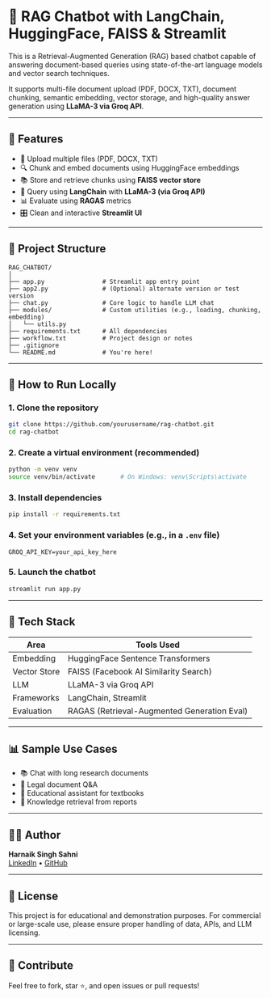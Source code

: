 
# 🧠 RAG Chatbot with LangChain, HuggingFace, FAISS & Streamlit

This is a Retrieval-Augmented Generation (RAG) based chatbot capable of answering document-based queries using state-of-the-art language models and vector search techniques.

It supports multi-file document upload (PDF, DOCX, TXT), document chunking, semantic embedding, vector storage, and high-quality answer generation using **LLaMA-3 via Groq API**.

---

## 🔧 Features

- 📄 Upload multiple files (PDF, DOCX, TXT)
- 🔍 Chunk and embed documents using HuggingFace embeddings
- 📚 Store and retrieve chunks using **FAISS vector store**
- 🧠 Query using **LangChain** with **LLaMA-3 (via Groq API)**
- 📊 Evaluate using **RAGAS** metrics
- 🎛️ Clean and interactive **Streamlit UI**

---

## 📁 Project Structure

```
RAG_CHATBOT/
│
├── app.py                # Streamlit app entry point
├── app2.py               # (Optional) alternate version or test version
├── chat.py               # Core logic to handle LLM chat
├── modules/              # Custom utilities (e.g., loading, chunking, embedding)
│   └── utils.py
├── requirements.txt      # All dependencies
├── workflow.txt          # Project design or notes
├── .gitignore
└── README.md             # You're here!
```

---

## 🚀 How to Run Locally

### 1. Clone the repository
```bash
git clone https://github.com/yourusername/rag-chatbot.git
cd rag-chatbot
```

### 2. Create a virtual environment (recommended)
```bash
python -m venv venv
source venv/bin/activate       # On Windows: venv\Scripts\activate
```

### 3. Install dependencies
```bash
pip install -r requirements.txt
```

### 4. Set your environment variables (e.g., in a `.env` file)
```env
GROQ_API_KEY=your_api_key_here
```

### 5. Launch the chatbot
```bash
streamlit run app.py
```

---

## 🔐 Tech Stack

| Area               | Tools Used                                 |
|--------------------|---------------------------------------------|
| Embedding          | HuggingFace Sentence Transformers          |
| Vector Store       | FAISS (Facebook AI Similarity Search)      |
| LLM                | LLaMA-3 via Groq API                        |
| Frameworks         | LangChain, Streamlit                       |
| Evaluation         | RAGAS (Retrieval-Augmented Generation Eval)|

---

## 📊 Sample Use Cases

- 📚 Chat with long research documents
- 🧾 Legal document Q&A
- 🏫 Educational assistant for textbooks
- 🧠 Knowledge retrieval from reports

---

## 👨‍💻 Author

**Harnaik Singh Sahni**  
[LinkedIn](https://www.linkedin.com/in/harnaik-singh) • [GitHub](https://github.com/harnaiksahni)

---

## 📝 License

This project is for educational and demonstration purposes. For commercial or large-scale use, please ensure proper handling of data, APIs, and LLM licensing.

---

## 🌟 Contribute

Feel free to fork, star ⭐, and open issues or pull requests!

